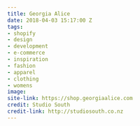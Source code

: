 ```yaml
---
title: Georgia Alice
date: 2018-04-03 15:17:00 Z
tags:
- shopify
- design
- development
- e-commerce
- inspiration
- fashion
- apparel
- clothing
- womens
image: 
site-link: https://shop.georgiaalice.com
credit: Studio South
credit-link: http://studiosouth.co.nz
---
```


